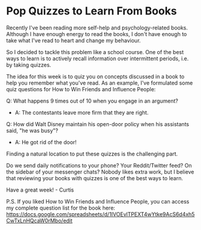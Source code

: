 # Pop Quizzes to Learn From Books

Recently I've been reading more self-help and psychology-related books. Although I have enough energy to read the books, I don't have enough to take what I've read to heart and change my behaviour.

So I decided to tackle this problem like a school course. One of the best ways to learn is to actively recall information over intermittent periods, i.e. by taking quizzes.

The idea for this week is to quiz you on concepts discussed in a book to help you remember what you've read. As an example, I've formulated some quiz questions for How to Win Friends and Influence People:

Q: What happens 9 times out of 10 when you engage in an argument?
- A: The contestants leave more firm that they are right.

Q: How did Walt Disney maintain his open-door policy when his assistants said, "he was busy"?
- A: He got rid of the door!

Finding a natural location to put these quizzes is the challenging part.

Do we send daily notifications to your phone?
Your Reddit/Twitter feed?
On the sidebar of your messenger chats?
Nobody likes extra work, but I believe that reviewing your books with quizzes is one of the best ways to learn.

Have a great week!
\- Curtis

P.S. If you liked How to Win Friends and Influence People, you can access my complete question list for the book here: https://docs.google.com/spreadsheets/d/1IVOEvlTPEXT4wYtke9AcS6d4xh5CwTxLnHQcaW0rMbo/edit